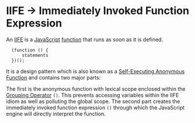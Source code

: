 # IIFE -> Immediately Invoked Function Expression

An [IIFE](https://developer.mozilla.org/en-US/docs/Glossary/IIFE) is a [JavaScript](https://developer.mozilla.org/en-US/docs/Glossary/JavaScript) [function](https://developer.mozilla.org/en-US/docs/Glossary/Function) that runs as soon as it is defined.

```
  (function () {
      statements
  })();
```

It is a design pattern which is also known as a [Self-Executing Anonymous Function](https://developer.mozilla.org/en-US/docs/Glossary/Self-Executing_Anonymous_Function) and contains two major parts:

The first is the anonymous function with lexical scope enclosed within the [Grouping Operator](https://developer.mozilla.org/en-US/docs/Web/JavaScript/Reference/Operators/Grouping) `()`. This prevents accessing variables within the IIFE idiom as well as polluting the global scope.
The second part creates the immediately invoked function expression `()` through which the JavaScript engine will directly interpret the function.
